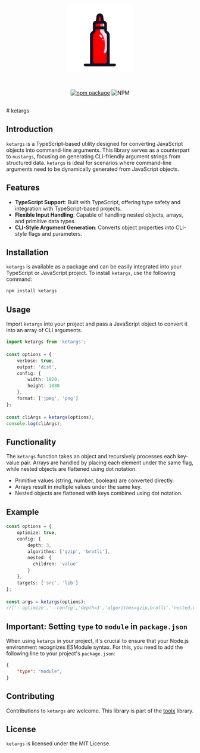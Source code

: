 <p align="center">
  <a href="https://www.npmjs.com/package/ketargs" target="_blank" rel="noopener noreferrer">
    <img width="180" src="logo.png" alt="ketargs logo" />
  </a>
</p>
<br/>
<p align="center">
  <a href="https://www.npmjs.com/package/@toolx/core"><img src="https://img.shields.io/npm/v/ketargs" alt="npm package"></a>
  <img alt="NPM" src="https://img.shields.io/npm/l/ketargs">
</p>
<br/>
# ketargs

## Introduction
`ketargs` is a TypeScript-based utility designed for converting JavaScript objects into command-line arguments. This library serves as a counterpart to `mustargs`, focusing on generating CLI-friendly argument strings from structured data. `ketargs` is ideal for scenarios where command-line arguments need to be dynamically generated from JavaScript objects.

## Features
- **TypeScript Support**: Built with TypeScript, offering type safety and integration with TypeScript-based projects.
- **Flexible Input Handling**: Capable of handling nested objects, arrays, and primitive data types.
- **CLI-Style Argument Generation**: Converts object properties into CLI-style flags and parameters.

## Installation
`ketargs` is available as a package and can be easily integrated into your TypeScript or JavaScript project. To install `ketargs`, use the following command:

```bash
npm install ketargs
```

## Usage
Import `ketargs` into your project and pass a JavaScript object to convert it into an array of CLI arguments.

```typescript
import ketargs from 'ketargs';

const options = {
    verbose: true,
    output: 'dist',
    config: {
        width: 1920,
        height: 1080
    },
    format: ['jpeg', 'png']
};

const cliArgs = ketargs(options);
console.log(cliArgs);
```

## Functionality
The `ketargs` function takes an object and recursively processes each key-value pair. Arrays are handled by placing each element under the same flag, while nested objects are flattened using dot notation.

- Primitive values (string, number, boolean) are converted directly.
- Arrays result in multiple values under the same key.
- Nested objects are flattened with keys combined using dot notation.

## Example
```typescript
const options = {
    optimize: true,
    config: {
        depth: 3,
        algorithms: ['gzip', 'brotli'],
        nested: {
          children: 'value'
        }
    },
    targets: ['src', 'lib']
};

const args = ketargs(options);
//['--optimize','--config','depth=3','algorithms=gzip,brotli','nested.children=value', '--targets','src','lib']
```

## Important: Setting `type` to `module` in `package.json`

When using `ketargs` in your project, it's crucial to ensure that your Node.js environment recognizes ESModule syntax. For this, you need to add the following line to your project's `package.json`:

```json
{
    "type": "module",
}
```

## Contributing
Contributions to `ketargs` are welcome. This library is part of the [toolx](https://github.com/williammanco/toolx) library.

## License
`ketargs` is licensed under the MIT License.

